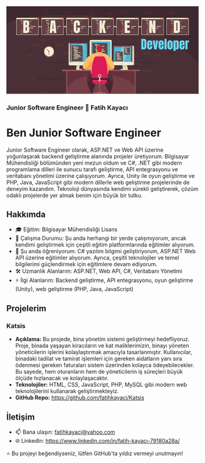 <img src="BackEndDeveloper.png" />

### Junior Software Engineer 👋 Fatih Kayacı 

# Ben Junior Software Engineer
 Junior Software Engineer olarak, ASP.NET ve Web API üzerine yoğunlaşarak backend geliştirme alanında projeler üretiyorum. Bilgisayar Mühendisliği bölümünden yeni mezun oldum ve C#, .NET gibi modern programlama dilleri ile sunucu tarafı geliştirme, API entegrasyonu ve veritabanı yönetimi üzerine çalışıyorum. Ayrıca, Unity ile oyun geliştirme ve PHP, Java, JavaScript gibi modern dillerle web geliştirme projelerinde de deneyim kazandım. Teknoloji dünyasında kendimi sürekli geliştirerek, çözüm odaklı projelerde yer almak benim için büyük bir tutku.
<br>
## Hakkımda

- 🎓 Eğitim: Bilgisayar Mühendisliği Lisans
- 💼 Çalışma Durumu: Şu anda herhangi bir yerde çalışmıyorum, ancak kendimi geliştirmek için çeşitli eğitim platformlarında eğitimler alıyorum.
- 🌱 Şu anda öğreniyorum: C# yazılım bilgimi geliştiriyorum, ASP.NET Web API üzerine eğitimler alıyorum. Ayrıca, çeşitli teknolojiler ve temel bilgilerimi güçlendirmek için eğitimlere devam ediyorum.
- 🛠️ Uzmanlık Alanlarım: ASP.NET, Web API, C#, Veritabanı Yönetimi
- ⚡ İlgi Alanlarım: Backend geliştirme, API entegrasyonu, oyun geliştirme (Unity), web geliştirme (PHP, Java, JavaScript)

## Projelerim

### Katsis
- **Açıklama:** Bu projede, bina yönetim sistemi geliştirmeyi hedefliyoruz. Proje, binada yaşayan kiracıların ve kat maliklerimizin, binayı yöneten yöneticilerin işlerini kolaylaştırmak amacıyla tasarlanmıştır. Kullanıcılar, binadaki tadilat ve tamirat işlemleri için gereken aidatların yanı sıra ödenmesi gereken faturaları sistem üzerinden kolayca ödeyebilecekler. Bu sayede, hem oturanların hem de yöneticilerin iş süreçleri büyük ölçüde hızlanacak ve kolaylaşacaktır.
- **Teknolojiler:** HTML, CSS, JavaScript, PHP, MySQL gibi modern web teknolojilerini kullanarak geliştirmekteyiz.
- **GitHub Repo:** https://github.com/fatihkayaci/Katsis

## İletişim

- 📫 Bana ulaşın: fatihkayaci@yahoo.com
- 🌐 LinkedIn: https://www.linkedin.com/in/fatih-kayacı-79180a28a/

⭐️ Bu projeyi beğendiyseniz, lütfen GitHub'ta yıldız vermeyi unutmayın!


<br />
